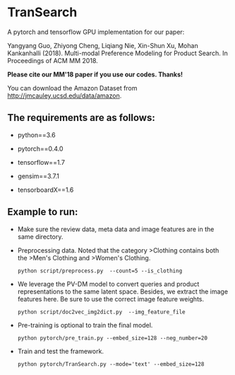 # TranSearch

A pytorch and tensorflow GPU implementation for our paper:

Yangyang Guo, Zhiyong Cheng, Liqiang Nie, Xin-Shun Xu, Mohan Kankanhalli (2018). Multi-modal Preference Modeling for Product Search. In Proceedings of ACM MM 2018.

**Please cite our MM'18 paper if you use our codes. Thanks!**

You can download the Amazon Dataset from http://jmcauley.ucsd.edu/data/amazon.

## The requirements are as follows:
* python==3.6

* pytorch==0.4.0

* tensorflow==1.7

* gensim==3.7.1

* tensorboardX==1.6

## Example to run:
* Make sure the review data, meta data and image features are in the same directory.

* Preprocessing data. Noted that the category >Clothing contains both the >Men's Clothing and >Women's Clothing. 
	```
	python script/preprocess.py  --count=5 --is_clothing
	```

* We leverage the PV-DM model to convert queries and product representations to the same latent space. Besides, we extract the image features here. Be sure to use the correct image feature weights.
	```
	python script/doc2vec_img2dict.py  --img_feature_file
	```

* Pre-training is optional to train the final model. 
	```
	python pytorch/pre_train.py --embed_size=128 --neg_number=20
	```

* Train and test the framework.
	```
	python pytorch/TranSearch.py --mode='text' --embed_size=128
	```

